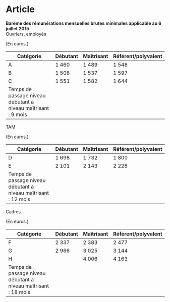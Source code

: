 # Article

  
**Barème des rémunérations mensuelles brutes minimales applicable au 6 juillet 2015**  
 Ouvriers, employés  


 (En euros.)  


  


| Catégorie | Débutant | Maîtrisant | Référent/polyvalent |
| --- | --- | --- | --- |
| A | 1 460 | 1 489 | 1 548 |
| B | 1 506 | 1 537 | 1 597 |
| C | 1 551 | 1 582 | 1 644 |
| Temps de passage niveau débutant à niveau maîtrisant : 9 mois |

  
 TAM  


 (En euros.)  


  


| Catégorie | Débutant | Maîtrisant | Référent/polyvalent |
| --- | --- | --- | --- |
| D | 1 698 | 1 732 | 1 800 |
| E | 2 101 | 2 143 | 2 228 |
| Temps de passage niveau débutant à niveau maîtrisant : 12 mois |

  
 Cadres  


 (En euros.)  


  


| Catégorie | Débutant | Maîtrisant | Référent/polyvalent |
| --- | --- | --- | --- |
| F | 2 337 | 2 383 | 2 477 |
| G | 2 966 | 3 025 | 3 144 |
| H |  | 4 006 | 4 163 |
| Temps de passage niveau débutant à niveau maîtrisant : 18 mois |

  
